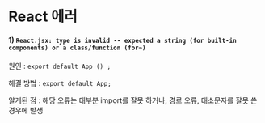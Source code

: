 # React 에러

#### 1) `React.jsx: type is invalid -- expected a string (for built-in components) or a class/function (for~)`

원인 : `export default App () ;`

해결 방법 : `export default App;`

알게된 점 : 해당 오류는 대부분 import를 잘못 하거나, 경로 오류, 대소문자를 잘못 쓴 경우에 발생

